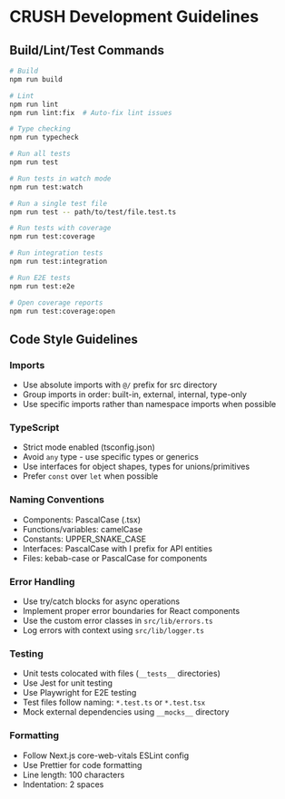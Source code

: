 # CRUSH Development Guidelines

## Build/Lint/Test Commands

```bash
# Build
npm run build

# Lint
npm run lint
npm run lint:fix  # Auto-fix lint issues

# Type checking
npm run typecheck

# Run all tests
npm run test

# Run tests in watch mode
npm run test:watch

# Run a single test file
npm run test -- path/to/test/file.test.ts

# Run tests with coverage
npm run test:coverage

# Run integration tests
npm run test:integration

# Run E2E tests
npm run test:e2e

# Open coverage reports
npm run test:coverage:open
```

## Code Style Guidelines

### Imports
- Use absolute imports with `@/` prefix for src directory
- Group imports in order: built-in, external, internal, type-only
- Use specific imports rather than namespace imports when possible

### TypeScript
- Strict mode enabled (tsconfig.json)
- Avoid `any` type - use specific types or generics
- Use interfaces for object shapes, types for unions/primitives
- Prefer `const` over `let` when possible

### Naming Conventions
- Components: PascalCase (.tsx)
- Functions/variables: camelCase
- Constants: UPPER_SNAKE_CASE
- Interfaces: PascalCase with I prefix for API entities
- Files: kebab-case or PascalCase for components

### Error Handling
- Use try/catch blocks for async operations
- Implement proper error boundaries for React components
- Use the custom error classes in `src/lib/errors.ts`
- Log errors with context using `src/lib/logger.ts`

### Testing
- Unit tests colocated with files (`__tests__` directories)
- Use Jest for unit testing
- Use Playwright for E2E testing
- Test files follow naming: `*.test.ts` or `*.test.tsx`
- Mock external dependencies using `__mocks__` directory

### Formatting
- Follow Next.js core-web-vitals ESLint config
- Use Prettier for code formatting
- Line length: 100 characters
- Indentation: 2 spaces